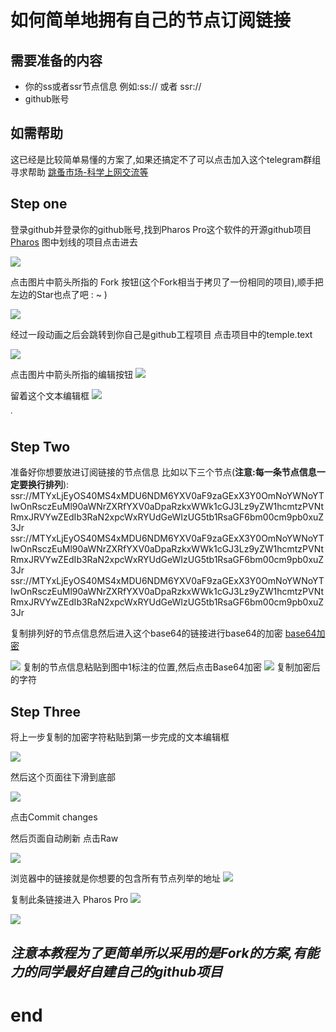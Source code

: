 # 如何简单地拥有自己的节点订阅链接
## 需要准备的内容
 * 你的ss或者ssr节点信息 例如:ss:// 或者 ssr://
 * github账号

## 如需帮助
这已经是比较简单易懂的方案了,如果还搞定不了可以点击加入这个telegram群组寻求帮助
[跳蚤市场-科学上网交流等](https://t.me/PharosMarketShopping)
 
## Step one
 
 登录github并登录你的github账号,找到Pharos Pro这个软件的开源github项目[Pharos](https://github.com/PharosVip)
 图中划线的项目点击进去
 
![](https://raw.githubusercontent.com/ChrisPzzz/temple/master/1.jpg)

点击图片中箭头所指的 Fork 按钮(这个Fork相当于拷贝了一份相同的项目),顺手把左边的Star也点了吧 : ~ )

![](https://raw.githubusercontent.com/ChrisPzzz/temple/master/2.jpg)



经过一段动画之后会跳转到你自己是github工程项目
点击项目中的temple.text

![](https://raw.githubusercontent.com/ChrisPzzz/temple/master/3.jpg)


点击图片中箭头所指的编辑按钮
![](https://raw.githubusercontent.com/ChrisPzzz/temple/master/4.jpg)


留着这个文本编辑框
![](https://raw.githubusercontent.com/ChrisPzzz/temple/master/5.jpg)

˙

## Step Two

准备好你想要放进订阅链接的节点信息
比如以下三个节点(**注意:每一条节点信息一定要换行排列**):
ssr://MTYxLjEyOS40MS4xMDU6NDM6YXV0aF9zaGExX3Y0OmNoYWNoYTIwOnRsczEuMl90aWNrZXRfYXV0aDpaRzkxWWk1cGJ3Lz9yZW1hcmtzPVNtRmxJRVYwZEdIb3RaN2xpcWxRYUdGeWIzUG5tb1RsaGF6bm00cm9pb0xuZ3Jr
ssr://MTYxLjEyOS40MS4xMDU6NDM6YXV0aF9zaGExX3Y0OmNoYWNoYTIwOnRsczEuMl90aWNrZXRfYXV0aDpaRzkxWWk1cGJ3Lz9yZW1hcmtzPVNtRmxJRVYwZEdIb3RaN2xpcWxRYUdGeWIzUG5tb1RsaGF6bm00cm9pb0xuZ3Jr
ssr://MTYxLjEyOS40MS4xMDU6NDM6YXV0aF9zaGExX3Y0OmNoYWNoYTIwOnRsczEuMl90aWNrZXRfYXV0aDpaRzkxWWk1cGJ3Lz9yZW1hcmtzPVNtRmxJRVYwZEdIb3RaN2xpcWxRYUdGeWIzUG5tb1RsaGF6bm00cm9pb0xuZ3Jr



复制排列好的节点信息然后进入这个base64的链接进行base64的加密
[base64加密](http://tool.chinaz.com/Tools/Base64.aspx)

![](https://raw.githubusercontent.com/ChrisPzzz/temple/master/6.jpg)
复制的节点信息粘贴到图中1标注的位置,然后点击Base64加密
![](https://raw.githubusercontent.com/ChrisPzzz/temple/master/7.jpg)
复制加密后的字符

## Step Three

将上一步复制的加密字符粘贴到第一步完成的文本编辑框



![](https://raw.githubusercontent.com/ChrisPzzz/temple/master/8.jpg)

然后这个页面往下滑到底部

![](https://raw.githubusercontent.com/ChrisPzzz/temple/master/9.jpg)

点击Commit changes

然后页面自动刷新
点击Raw 

![](https://raw.githubusercontent.com/ChrisPzzz/temple/master/10.jpg)

浏览器中的链接就是你想要的包含所有节点列举的地址
![](https://raw.githubusercontent.com/ChrisPzzz/temple/master/11.jpg)



复制此条链接进入 Pharos Pro
![](https://raw.githubusercontent.com/ChrisPzzz/temple/master/12.jpg)

![](https://raw.githubusercontent.com/ChrisPzzz/temple/master/13.jpg)


## *注意本教程为了更简单所以采用的是Fork的方案,有能力的同学最好自建自己的github项目*

# end







 
 

